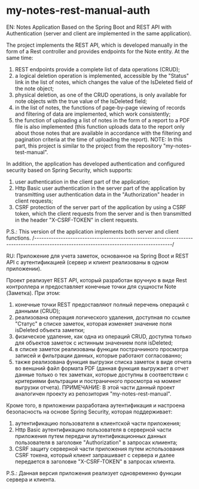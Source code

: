 # my-notes-rest-manual-auth
EN: Notes Application Based on the Spring Boot and REST API with Authentication (server and client are implemented in the same application).

The project implements the REST API, which is developed manually in the form of a Rest controller and provides endpoints for the Note entity. At the same time:
1) REST endpoints provide a complete list of data operations (CRUD);
2) a logical deletion operation is implemented, accessible by the "Status" link in the list of notes, which changes the value of the IsDeleted field of the note object;
3) physical deletion, as one of the CRUD operations, is only available for note objects with the true value of the IsDeleted field;
4) in the list of notes, the functions of page-by-page viewing of records and filtering of data are implemented, which work consistently;
5) the function of uploading a list of notes in the form of a report to a PDF file is also implemented (this function uploads data to the report only about those notes that are available in accordance with the filtering and pagination criteria at the time of uploading the report).
NOTE: In this part, this project is similar to the project from the repository "my-notes-test-manual".

In addition, the application has developed authentication and configured security based on Spring Security, which supports:
1) user authentication in the client part of the application;
2) Http Basic user authentication in the server part of the application by transmitting user authentication data in the "Authorization" header in client requests;
3) CSRF protection of the server part of the application by using a CSRF token, which the client requests from the server and is then transmitted in the header "X-CSRF-TOKEN" in client requests.

P.S.: This version of the application implements both server and client functions.
/---------------------------------------------------------------------------------------------------------------------------------------/

RU: Приложение для учета заметок, основанное на Spring Boot и REST API с аутентификацией (сервер и клиент реализованы в одном приложении).

Проект реализует REST API, который разработан вручную в виде Rest контроллера и предоставляет конечные точки для сущности Note (Заметка). При этом:
1) конечные точки REST предоставляют полный перечень операций с данными (CRUD); 
2) реализована операция логического удаления, доступная по ссылке "Статус" в списке заметок, которая изменяет значение поля isDeleted объекта заметки; 
3) физическое удаление, как одна из операций CRUD, доступна только для объектов заметок с истинным значением поля isDeleted; 
4) в списке заметок реализованы функции пострачниного просмотра записей и фильтрации данных, которые работают согласованно; 
5) также реализована функция выгрузки списка заметок в виде отчета во веншний файл формата PDF (данная функция выгружает в отчет данные только о тех заметках, которые доступны в соответствии с критериями фильтрации и постраничного просмотра на момент выгрузки отчета). 
ПРИМЕЧАНИЕ: В этой части данный проект аналогичен проекту из репозитория "my-notes-rest-manual".

Кроме того, в приложении разработана аутентификация и настроена безопасность на основе Spring Security, которая поддерживает: 
1) аутентификацию пользователя в клиентской части приложения; 
2) Http Basic аутентификацию пользователя в серверной части приложения путем передачи аутентификационных данных пользователя в заголовке "Authorization" в запросах клииента; 
3) CSRF защиту серверной части приложения путем использования CSRF токена, который клиент запрашивает с сервера и далее передается в заголовке "X-CSRF-TOKEN" в запросах клиента. 

P.S.: Данная версия приложения реализует одновременно функции сервера и клиента.
